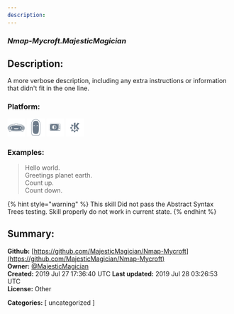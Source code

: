 ```yaml
---
description: 
---
```


### _Nmap-Mycroft.MajesticMagician_  
## Description:  
A more verbose description, including any extra instructions or
information that didn't fit in the one line.  
  
  
### Platform:  
 ![Mark I](../.gitbook/assets/mark-1-icon.png)  ![Mark II](../.gitbook/assets/mark-2-icon.png)  ![Picroft](../.gitbook/assets/picroft-icon.png)  ![plasmoid](../.gitbook/assets/kde.png)   
### Examples:  
> Hello world.  
> Greetings planet earth.  
> Count up.  
> Count down.  
  
{% hint style="warning" %}
This skill Did not pass the Abstract Syntax Trees testing. Skill properly do not work in current state.
{% endhint %}
  
## Summary:  
**Github:** [https://github.com/MajesticMagician/Nmap-Mycroft](https://github.com/MajesticMagician/Nmap-Mycroft)  
**Owner:** [@MajesticMagician](https://github.com/MajesticMagician)  
**Created:** 2019 Jul 27 17:36:40 UTC  **Last updated:** 2019 Jul 28 03:26:53 UTC  
**License:** Other  
  
**Categories:** [ uncategorized ]   
